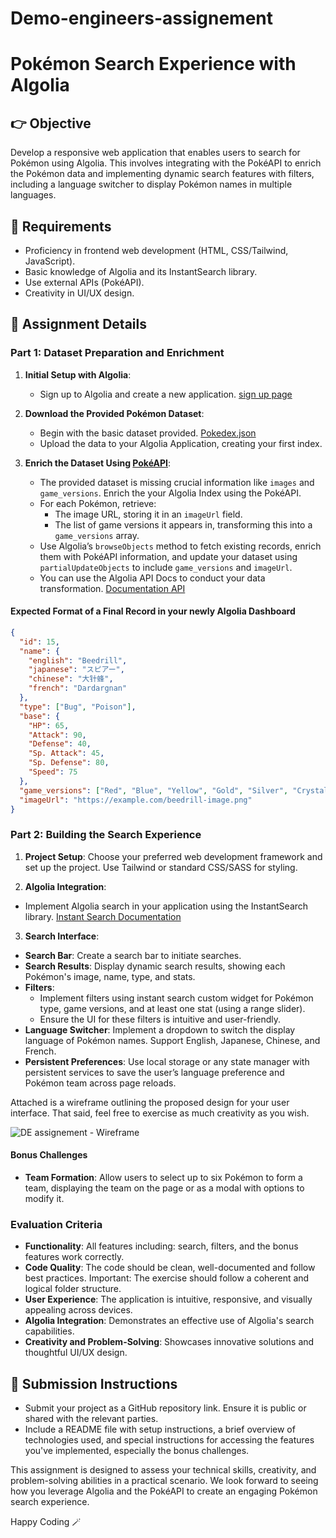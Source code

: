# Demo-engineers-assignement

# Pokémon Search Experience with Algolia

## 👉 Objective
Develop a responsive web application that enables users to search for Pokémon using Algolia. This involves integrating with the PokéAPI to enrich the Pokémon data and implementing dynamic search features with filters, including a language switcher to display Pokémon names in multiple languages.

## 📝 Requirements
- Proficiency in frontend web development (HTML, CSS/Tailwind, JavaScript).
- Basic knowledge of Algolia and its InstantSearch library.
- Use external APIs (PokéAPI).
- Creativity in UI/UX design.

## 🫣 Assignment Details

### Part 1: Dataset Preparation and Enrichment
1. **Initial Setup with Algolia**:
   - Sign up to Algolia and create a new application. [sign up page](https://dashboard.algolia.com/users/sign_up)

2. **Download the Provided Pokémon Dataset**:
   - Begin with the basic dataset provided. [Pokedex.json](pokedex/pokedex.json)
   - Upload the data to your Algolia Application, creating your first index.

4. **Enrich the Dataset Using [PokéAPI](https://pokeapi.co/)**:
   - The provided dataset is missing crucial information like `images` and `game_versions`. Enrich the your Algolia Index using the PokéAPI.
   - For each Pokémon, retrieve:
     - The image URL, storing it in an `imageUrl` field.
     - The list of game versions it appears in, transforming this into a `game_versions` array.
   - Use Algolia’s `browseObjects` method to fetch existing records, enrich them with PokéAPI information, and update your dataset using `partialUpdateObjects` to include `game_versions` and `imageUrl`.
   - You can use the Algolia API Docs to conduct your data transformation. [Documentation API](https://www.algolia.com/doc/)

#### Expected Format of a Final Record in your newly Algolia Dashboard

```json
{
  "id": 15,
  "name": {
    "english": "Beedrill",
    "japanese": "スピアー",
    "chinese": "大针蜂",
    "french": "Dardargnan"
  },
  "type": ["Bug", "Poison"],
  "base": {
    "HP": 65,
    "Attack": 90,
    "Defense": 40,
    "Sp. Attack": 45,
    "Sp. Defense": 80,
    "Speed": 75
  },
  "game_versions": ["Red", "Blue", "Yellow", "Gold", "Silver", "Crystal"],
  "imageUrl": "https://example.com/beedrill-image.png"
}
```

### Part 2: Building the Search Experience
1. **Project Setup**: Choose your preferred web development framework and set up the project. Use Tailwind or standard CSS/SASS for styling.

2. **Algolia Integration**:
  - Implement Algolia search in your application using the InstantSearch library. [Instant Search Documentation](https://www.algolia.com/doc/guides/building-search-ui/what-is-instantsearch/js/)

3. **Search Interface**:
  - **Search Bar**: Create a search bar to initiate searches.
  - **Search Results**: Display dynamic search results, showing each Pokémon's image, name, type, and stats.
  - **Filters**:
    - Implement filters using instant search custom widget for Pokémon type, game versions, and at least one stat (using a range slider).
    - Ensure the UI for these filters is intuitive and user-friendly.
  - **Language Switcher**: Implement a dropdown to switch the display language of Pokémon names. Support English, Japanese, Chinese, and French.
  - **Persistent Preferences**: Use local storage or any state manager with persistent services to save the user’s language preference and Pokémon team across page reloads.

Attached is a wireframe outlining the proposed design for your user interface. That said, feel free to exercise as much creativity as you wish.

![DE assignement - Wireframe](https://github.com/algolia/Demo-engineers-assignement/assets/47173348/19ed5df2-fb45-494a-af0d-490f4457cf24)


#### Bonus Challenges
- **Team Formation**: Allow users to select up to six Pokémon to form a team, displaying the team on the page or as a modal with options to modify it.


### Evaluation Criteria
- **Functionality**: All features including: search, filters, and the bonus features work correctly.
- **Code Quality**: The code should be clean, well-documented and follow best practices. Important: The exercise should follow a coherent and logical folder structure.
- **User Experience**: The application is intuitive, responsive, and visually appealing across devices.
- **Algolia Integration**: Demonstrates an effective use of Algolia's search capabilities.
- **Creativity and Problem-Solving**: Showcases innovative solutions and thoughtful UI/UX design.

## 🎉 Submission Instructions
- Submit your project as a GitHub repository link. Ensure it is public or shared with the relevant parties.
- Include a README file with setup instructions, a brief overview of technologies used, and special instructions for accessing the features you've implemented, especially the bonus challenges.

This assignment is designed to assess your technical skills, creativity, and problem-solving abilities in a practical scenario. We look forward to seeing how you leverage Algolia and the PokéAPI to create an engaging Pokémon search experience.

Happy Coding 🪄
